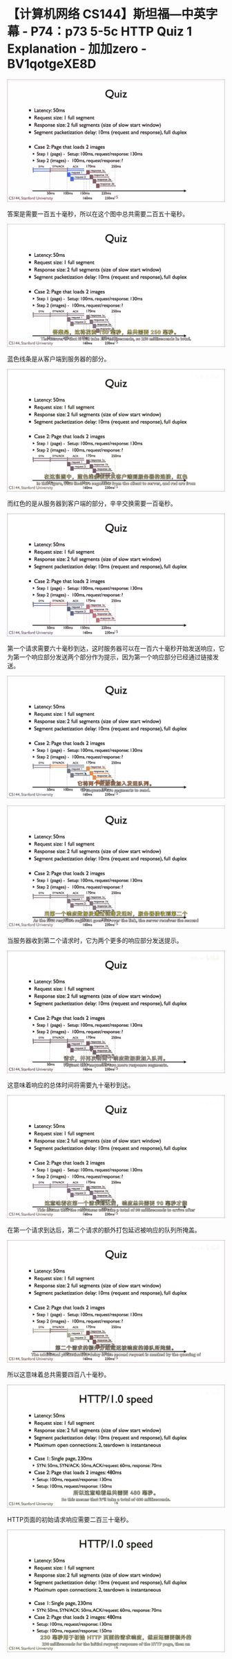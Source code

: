 # 【计算机网络 CS144】斯坦福—中英字幕 - P74：p73 5-5c HTTP Quiz 1 Explanation - 加加zero - BV1qotgeXE8D

![](img/d58f5c5ca356d94ca1bbbfb151737624_0.png)

答案是需要一百五十毫秒，所以在这个图中总共需要二百五十毫秒。

![](img/d58f5c5ca356d94ca1bbbfb151737624_2.png)

蓝色线条是从客户端到服务器的部分。

![](img/d58f5c5ca356d94ca1bbbfb151737624_4.png)

而红色的是从服务器到客户端的部分，辛辛交换需要一百毫秒。

![](img/d58f5c5ca356d94ca1bbbfb151737624_6.png)

第一个请求需要六十毫秒到达，这时服务器可以在一百六十毫秒开始发送响应，它为第一个响应部分发送两个部分作为提示，因为第一个响应部分已经通过链接发送。



![](img/d58f5c5ca356d94ca1bbbfb151737624_8.png)

![](img/d58f5c5ca356d94ca1bbbfb151737624_9.png)

当服务器收到第二个请求时，它为两个更多的响应部分发送提示。

![](img/d58f5c5ca356d94ca1bbbfb151737624_11.png)

这意味着响应的总体时间将需要九十毫秒到达。

![](img/d58f5c5ca356d94ca1bbbfb151737624_13.png)

在第一个请求到达后，第二个请求的额外打包延迟被响应的队列所掩盖。

![](img/d58f5c5ca356d94ca1bbbfb151737624_15.png)

所以这意味着总共需要四百八十毫秒。

![](img/d58f5c5ca356d94ca1bbbfb151737624_17.png)

HTTP页面的初始请求响应需要二百三十毫秒。

![](img/d58f5c5ca356d94ca1bbbfb151737624_19.png)